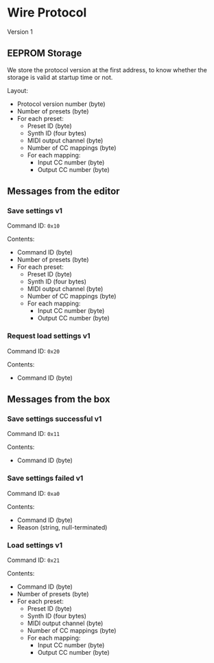 # Wire Protocol

Version 1

## EEPROM Storage

We store the protocol version at the first address, to know whether the storage is valid at startup time or not.

Layout:

- Protocol version number (byte)
- Number of presets (byte)
- For each preset:
  - Preset ID (byte)
  - Synth ID (four bytes)
  - MIDI output channel (byte)
  - Number of CC mappings (byte)
  - For each mapping:
    - Input CC number (byte)
    - Output CC number (byte)

## Messages from the editor

### Save settings v1

Command ID: `0x10`

Contents:

- Command ID (byte)
- Number of presets (byte)
- For each preset:
  - Preset ID (byte)
  - Synth ID (four bytes)
  - MIDI output channel (byte)
  - Number of CC mappings (byte)
  - For each mapping:
    - Input CC number (byte)
    - Output CC number (byte)

### Request load settings v1

Command ID: `0x20`

Contents:

- Command ID (byte)

## Messages from the box

### Save settings successful v1

Command ID: `0x11`

Contents:

- Command ID (byte)

### Save settings failed v1

Command ID: `0xa0`

Contents:

- Command ID (byte)
- Reason (string, null-terminated)

### Load settings v1

Command ID: `0x21`

Contents:

- Command ID (byte)
- Number of presets (byte)
- For each preset:
  - Preset ID (byte)
  - Synth ID (four bytes)
  - MIDI output channel (byte)
  - Number of CC mappings (byte)
  - For each mapping:
    - Input CC number (byte)
    - Output CC number (byte)
